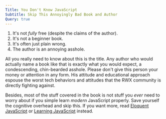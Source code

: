 ```yaml
---
Title: You Don't Know JavaScript
Subtitle: Skip This Annoyingly Bad Book and Author
Query: true
---
```


1. It's not *fully* free (despite the claims of the author).
1. It's not a beginner book.
1. It's often just plain wrong.
1. The author is an annoying asshole.

All you really need to know about this is the title. Any author who would actually name a book like that is exactly what you would expect, a condescending, chin-bearded asshole. Please don't give this person your money or attention in any form. His attitude and educational approach espouse the worst tech behaviors and attitudes that the RWX community is directly fighting against.

Besides, most of the stuff covered in the book is not stuff you *ever* need to worry about if you simple learn *modern* JavaScript properly. Save yourself the cognitive overhead and skip this. If you want more, read [Eloquent JavaScript](/reviews/books/eloqjs/) or [Learning JavaScript](/reviews/books/ljs/) instead.

